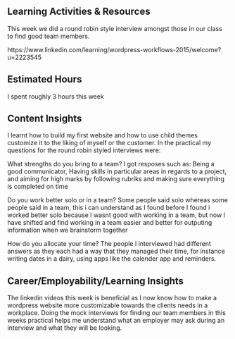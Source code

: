 <h2>Learning Activities & Resources</h2>
<p>This week we did a round robin style interview amongst those in our class to find good team members.</p>
<p>https://www.linkedin.com/learning/wordpress-workflows-2015/welcome?u=2223545</p>

<h2>Estimated Hours</h2>
<p>I spent roughly 3 hours this week</p>

<h2>Content Insights</h2>
<p>I learnt how to build my first website and how to use child themes customize it to the liking of myself or the customer. In the practical my questions for the round robin styled interviews were: </p>
<p>What strengths do you bring to a team? I got resposes such as: Being a good communicator, Having skills in particular areas in regards to a project, and aiming for high marks by following rubriks and making sure everything is completed on time</p>
<p>Do you work better solo or in a team? Some people said solo whereas some people said in a team, this i can understand as I found before I found i worked better solo because I wasnt good with working in a team, but now I have shifted and find working in a team easier and better for outputing information when we brainstorm together</p>
<p>How do you allocate your time? The people I interviewed had different answers as they each had a way that they managed their time, for instance writing dates in a dairy, using apps like the calender app and reminders.</p>

<h2>Career/Employability/Learning Insights</h2>
<p>The linkedin videos this week is beneficial as I now know how to make a wordpress website more customizable towards the clients needs in a workplace. Doing the mock interviews for finding our team members in this weeks practical helps me understand what an employer may ask during an interview and what they will be looking.</p>
